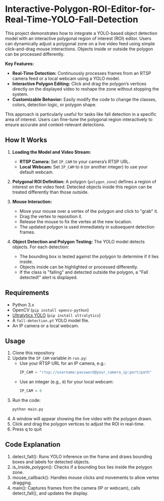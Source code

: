 # Interactive-Polygon-ROI-Editor-for-Real-Time-YOLO-Fall-Detection

This project demonstrates how to integrate a YOLO-based object detection model with an interactive polygonal region of interest (ROI) editor. Users can dynamically adjust a polygonal zone on a live video feed using simple click-and-drag mouse interactions. Objects inside or outside the polygon can be processed differently. 

**Key Features:**
- **Real-Time Detection:** Continuously processes frames from an RTSP camera feed or a local webcam using a YOLO model.
- **Interactive Polygon Editing:** Click and drag the polygon’s vertices directly on the displayed video to reshape the zone without stopping the system.
- **Customizable Behavior:** Easily modify the code to change the classes, colors, detection logic, or polygon shape.

This approach is particularly useful for tasks like fall detection in a specific area of interest. Users can fine-tune the polygonal region interactively to ensure accurate and context-relevant detections.

## How It Works

1. **Loading the Model and Video Stream:**
   - **RTSP Camera:** Set `IP_CAM` to your camera’s RTSP URL.
   - **Local Webcam:** Set `IP_CAM` to `0` (or another integer) to use your default webcam.

2. **Polygonal ROI Definition:**
   A polygon (`polygon_zone`) defines a region of interest on the video feed. Detected objects inside this region can be treated differently than those outside.

3. **Mouse Interaction:**
   - Move your mouse over a vertex of the polygon and click to "grab" it.
   - Drag the vertex to reposition it.
   - Release the mouse to fix the vertex at the new location.
   - The updated polygon is used immediately in subsequent detection frames.

4. **Object Detection and Polygon Testing:**
   The YOLO model detects objects. For each detection:
   - The bounding box is tested against the polygon to determine if it lies inside.
   - Objects inside can be highlighted or processed differently.
   - If the class is "falling" and detected outside the polygon, a "Fall detected!" alert is displayed.

## Requirements

- Python 3.x
- OpenCV (`pip install opencv-python`)
- [Ultralytics YOLO](https://docs.ultralytics.com/) (`pip install ultralytics`)
- A `fall-detection.pt` YOLO model file.
- An IP camera or a local webcam.

## Usage

1. Clone this repository 
2. Update the `IP_CAM` variable in `run.py`:
   - Use your RTSP URL for an IP camera, e.g.:  
     ```python
     IP_CAM = "rtsp://username:password@your_camera_ip:port/path"
     ```
   - Use an integer (e.g., `0`) for your local webcam:  
     ```python
     IP_CAM = 0
     ```
3. Run the code:
   ```bash
   python main.py

4. A window will appear showing the live video with the polygon drawn.
5. Click and drag the polygon vertices to adjust the ROI in real-time.
6. Press q to quit

## Code Explanation

1. detect_fall(): Runs YOLO inference on the frame and draws bounding boxes and labels for detected objects.
2. is_inside_polygon(): Checks if a bounding box lies inside the polygon zone.
3. mouse_callback(): Handles mouse clicks and movements to allow vertex dragging.
4. main(): Captures frames from the camera (IP or webcam), calls detect_fall(), and updates the display.